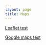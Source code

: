 ```yaml
---
layout: page
title: Maps
---
```


<a href="/maps/index.html">Leaflet test</a>

<a href="/maps/test_google.html">Google maps test</a>
